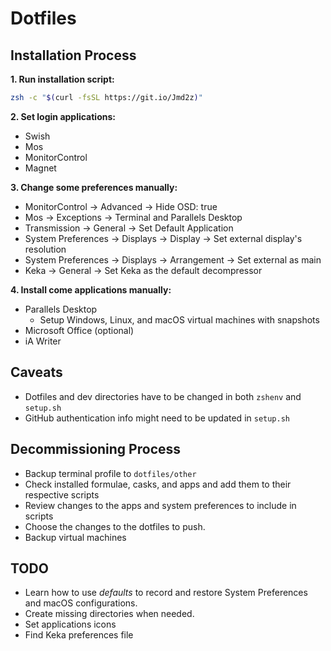 # Dotfiles

## Installation Process

**1. Run installation script:**

```sh
zsh -c "$(curl -fsSL https://git.io/Jmd2z)"
```

**2. Set login applications:**

- Swish
- Mos
- MonitorControl
- Magnet

**3. Change some preferences manually:**

- MonitorControl -> Advanced -> Hide OSD: true
- Mos -> Exceptions -> Terminal and Parallels Desktop
- Transmission -> General -> Set Default Application
- System Preferences -> Displays -> Display -> Set external display's resolution
- System Preferences -> Displays -> Arrangement -> Set external as main
- Keka -> General -> Set Keka as the default decompressor

**4. Install come applications manually:**

- Parallels Desktop
  - Setup Windows, Linux, and macOS virtual machines with snapshots
- Microsoft Office (optional)
- iA Writer

## Caveats

- Dotfiles and dev directories have to be changed in both `zshenv` and `setup.sh`
- GitHub authentication info might need to be updated in `setup.sh`

## Decommissioning Process

- Backup terminal profile to `dotfiles/other`
- Check installed formulae, casks, and apps and add them to their respective scripts
- Review changes to the apps and system preferences to include in scripts
- Choose the changes to the dotfiles to push.
- Backup virtual machines

## TODO

- Learn how to use *defaults* to record and restore System Preferences and macOS configurations.
- Create missing directories when needed.
- Set applications icons
- Find Keka preferences file
